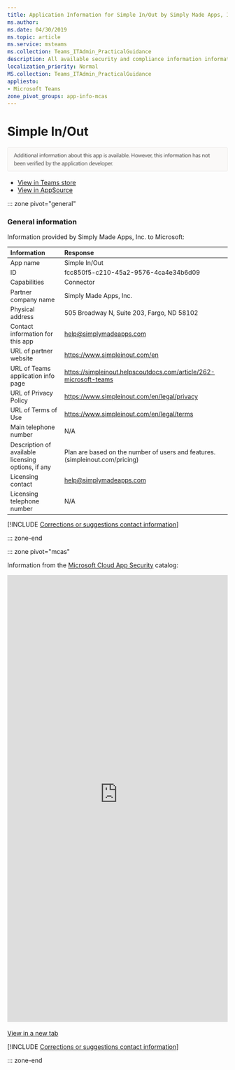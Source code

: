```yaml
---
title: Application Information for Simple In/Out by Simply Made Apps, Inc.
ms.author: 
ms.date: 04/30/2019
ms.topic: article
ms.service: msteams
ms.collection: Teams_ITAdmin_PracticalGuidance
description: All available security and compliance information information for Simple In/Out, its data handling policies, its Microsoft Cloud App Security app catalog information, and security/compliance information in the CSA STAR registry.
localization_priority: Normal
MS.collection: Teams_ITAdmin_PracticalGuidance
appliesto:
- Microsoft Teams
zone_pivot_groups: app-info-mcas
---
```

# Simple In/Out

<p></p><img alt="Non-attested image" src="./images/unattested.png" width="650"/>

* <a href="https://teams.microsoft.com/l/app/fcc850f5-c210-45a2-9576-4ca4e34b6d09" target="_blank">View in Teams store</a>
* <a href="https://appsource.microsoft.com/en-us/product/office/WA104382084" target="_blank">View in AppSource</a>

::: zone pivot="general"

### General information

Information provided by Simply Made Apps, Inc. to Microsoft:

| **Information** | **Response** |
|:----------------|:-------------|
| App name | Simple In/Out |
| ID | fcc850f5-c210-45a2-9576-4ca4e34b6d09 |
| Capabilities | Connector |
| Partner company name | Simply Made Apps, Inc. |
| Physical address | 505 Broadway N, Suite 203, Fargo, ND 58102 |
| Contact information for this app | help@simplymadeapps.com |
| URL of partner website | <https://www.simpleinout.com/en> |
| URL of Teams application info page | <https://simpleinout.helpscoutdocs.com/article/262-microsoft-teams> |
| URL of Privacy Policy | <https://www.simpleinout.com/en/legal/privacy> |
| URL of Terms of Use | <https://www.simpleinout.com/en/legal/terms> |
| Main telephone number | N/A |
| Description of available licensing options, if any | Plan are based on the number of users and features. (simpleinout.com/pricing) |
| Licensing contact | help@simplymadeapps.com |
| Licensing telephone number | N/A |

 [!INCLUDE [Corrections or suggestions contact information](./includes/corrections-or-suggestions.md)]

::: zone-end


::: zone pivot="mcas"

Information from the [Microsoft Cloud App Security](https://www.microsoft.com/en-us/enterprise-mobility-security/cloud-app-security) catalog:

<iframe height='1020' title='Microsoft Cloud App Security Information' src='https://3ca685143b5b46b4b0e5266dadf2e97c.codepen.website/#/dashboard/28352' frameborder='no'  style='width: 100%;'></iframe>

<a href="https://3ca685143b5b46b4b0e5266dadf2e97c.codepen.website/#/dashboard/28352" target="_blank">View in a new tab</a>

[!INCLUDE [Corrections or suggestions contact information](./includes/corrections-or-suggestions.md)]

::: zone-end

